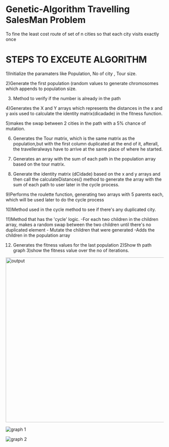 
# Genetic-Algorithm Travelling SalesMan Problem
To fine the least cost route of set of n cities so that each city visits exactly once
# STEPS TO EXCEUTE ALGORITHM


1)Initialize the paramaters like Population, No of city , Tour size.


2)Generate the first population (random  values to generate  chromosomes which appends to population size.


3) Method to verify if the number is already in the path


4)Generates the X and Y arrays which represents the distances in the x and y axis used to calculate the identity matrix(dicadade) in the fitness function.


5)makes the swap between 2 cities in the path with a 5% chance of mutation.


6) Generates the Tour matrix, which is the same matrix as the population,but with the first column duplicated at the end of it, afterall, the travelleralways have to arrive at the same place of where he started.


7) Generates an array with the sum of each path in the population array  based on the tour matrix.


8) Generate the identity matrix (dCidade) based on the x and y arrays and then call the calculateDistances() method to generate the array with the sum of each path to user later in the cycle process.


9)Performs the roulette function, generating two arrays with 5 parents each, which will be used later to do the cycle process



10)Method used in the cycle method to see if there's any duplicated city.


11)Method that has the 'cycle' logic.
    -For each two children in the children array, makes a random swap between
        the two children until there's no duplicated element
    - Mutate the children that were generated
    -Adds the children in the population array




12) Generates the fitness values for the last population
   2)Show th path graph
   3)show the fitness value over the no of iterations.

    

<img width="524" alt="output" src="https://github.com/Ruchawagh/Genetic-Algorithm-/assets/99780429/a0e02027-e6a2-4fbf-aae2-88f9694deeeb">

![graph 1](https://github.com/Ruchawagh/Genetic-Algorithm-/assets/99780429/e0c718be-d894-4853-945c-1b46cd035331)

![graph 2](https://github.com/Ruchawagh/Genetic-Algorithm-/assets/99780429/305b50fd-603e-4f2c-b8b0-e700a59da263)



